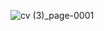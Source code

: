 ![cv (3)_page-0001](https://github.com/ShinHyun-soo/ShinHyun-soo/assets/69250097/4a495f1b-1142-4499-b41f-309266b1257d)
